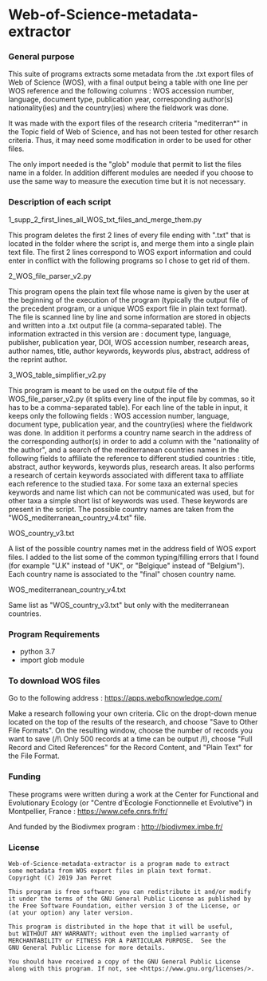 # Web-of-Science-metadata-extractor

### General purpose

This suite of programs extracts some metadata from the .txt export files of Web of Science (WOS),
with a final output being a table with one line per WOS reference and the following columns :
WOS accession number, language, document type, publication year, corresponding author(s) nationality(ies) and the country(ies) where the fieldwork was done.

It was made with the export files of the research criteria "mediterran*" in the Topic field of Web of Science, and has not been tested for other resarch criteria. Thus, it may need some modification in order to be used for other files.

The only import needed is the "glob" module that permit to list the files name in a folder. In addition different modules are needed if you choose to use the same way to measure the execution time but it is not necessary.


### Description of each script

1_supp_2_first_lines_all_WOS_txt_files_and_merge_them.py

This program deletes the first 2 lines of every file ending with ".txt" that is located in the folder where the script is, and merge them into a single plain text file.
The first 2 lines correspond to WOS export information and could enter in conflict with the following programs so I chose to get rid of them.

2_WOS_file_parser_v2.py

This program opens the plain text file whose name is given by the user at the beginning of the execution of the program (typically the output file of the precedent program,
or a unique WOS export file in plain text format).
The file is scanned line by line and some information are stored in objects and written into a .txt output file (a comma-separated table).
The information extracted in this version are : document type, language, publisher, publication year, DOI, WOS accession number, research areas, 
author names, title, author keywords, keywords plus, abstract, address of the reprint author.

3_WOS_table_simplifier_v2.py

This program is meant to be used on the output file of the WOS_file_parser_v2.py (it splits every line of the input file by commas, so it has to be a comma-separated table).
For each line of the table in input, it keeps only the following fields : WOS accession number, language, document type, publication year, and the country(ies) where the fieldwork was done.
In addition it performs a country name search in the address of the corresponding author(s) in order to add a column with the "nationality of the author", and a search of the mediterranean countries names
in the following fields to affiliate the reference to different studied countries : title, abstract, author keywords, keywords plus, research areas.
It also performs a research of certain keywords associated with different taxa to affiliate each reference to the studied taxa. For some taxa an external species keywords and name list which can not be communicated was used,
but for other taxa a simple short list of keywords was used. These keywords are present in the script.
The possible country names are taken from the "WOS_mediterranean_country_v4.txt" file.

WOS_country_v3.txt

A list of the possible country names met in the address field of WOS export files. 
I added to the list some of the common typing/filling errors that I found (for example "U.K" instead of "UK", or "Belgique" instead of "Belgium").
Each country name is associated to the "final" chosen country name.

WOS_mediterranean_country_v4.txt

Same list as "WOS_country_v3.txt" but only with the mediterranean countries.


### Program Requirements
- python 3.7
- import glob module


### To download WOS files
Go to the following address : https://apps.webofknowledge.com/

Make a research following your own criteria. Clic on the dropt-down menue located on the top of the results of the research, and choose "Save to Other File Formats".
On the resulting window, choose the number of records you want to save (/!\ Only 500 records at a time can be output /!\), choose "Full Record and Cited References" for the Record Content, and "Plain Text" for the File Format.


### Funding
These programs were written during a work at the Center for Functional and Evolutionary Ecology (or "Centre d'Ecologie Fonctionnelle et Evolutive") in Montpellier, France : https://www.cefe.cnrs.fr/fr/

And funded by the Biodivmex program : http://biodivmex.imbe.fr/


### License
	Web-of-Science-metadata-extractor is a program made to extract 
	some metadata from WOS export files in plain text format.
    Copyright (C) 2019 Jan Perret

    This program is free software: you can redistribute it and/or modify
    it under the terms of the GNU General Public License as published by
    the Free Software Foundation, either version 3 of the License, or
    (at your option) any later version.

    This program is distributed in the hope that it will be useful,
    but WITHOUT ANY WARRANTY; without even the implied warranty of
    MERCHANTABILITY or FITNESS FOR A PARTICULAR PURPOSE.  See the
    GNU General Public License for more details.

    You should have received a copy of the GNU General Public License
	along with this program. If not, see <https://www.gnu.org/licenses/>.
